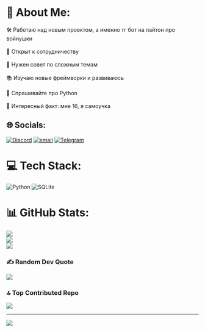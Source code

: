 # 💫 About Me:
🛠 Работаю над новым проектом, а именно тг бот на пайтон про войнушки<br><br>👥 Открыт к сотрудничеству<br><br>🤝 Нужен совет по сложным темам<br><br>📚 Изучаю новые фреймворки и развиваюсь<br><br>💬 Спрашивайте про Python<br><br>🌟 Интересный факт: мне 16, я самоучка


## 🌐 Socials:
[![Discord](https://img.shields.io/badge/Discord-%237289DA.svg?logo=discord&logoColor=white)](https://discord.gg/bruh16oldman) [![email](https://img.shields.io/badge/Email-D14836?logo=gmail&logoColor=white)](mailto:bogdanermak047@gmail.com) 
<a href="https://t.me/BagdanYaZdes" target="_blank"><img src="https://img.shields.io/badge/Telegram-2CA5E0?style=for-the-badge&logo=telegram&logoColor=white" alt="Telegram"></a>

# 💻 Tech Stack:
![Python](https://img.shields.io/badge/python-3670A0?style=for-the-badge&logo=python&logoColor=ffdd54) ![SQLite](https://img.shields.io/badge/sqlite-%2307405e.svg?style=for-the-badge&logo=sqlite&logoColor=white)
# 📊 GitHub Stats:
![](https://github-readme-stats.vercel.app/api?username=Sivso&theme=merko&hide_border=false&include_all_commits=false&count_private=false)<br/>
![](https://nirzak-streak-stats.vercel.app/?user=Sivso&theme=merko&hide_border=false)<br/>
![](https://github-readme-stats.vercel.app/api/top-langs/?username=Sivso&theme=merko&hide_border=false&include_all_commits=false&count_private=false&layout=compact)

### ✍️ Random Dev Quote
![](https://quotes-github-readme.vercel.app/api?type=horizontal&theme=merko)

### 🔝 Top Contributed Repo
![](https://github-contributor-stats.vercel.app/api?username=Sivso&limit=5&theme=merko&combine_all_yearly_contributions=true)

---
[![](https://visitcount.itsvg.in/api?id=Sivso&icon=0&color=3)](https://visitcount.itsvg.in)

<!-- Proudly created with GPRM ( https://gprm.itsvg.in ) -->
